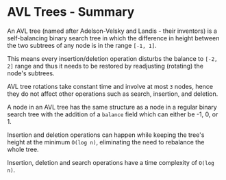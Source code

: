 # AVL Trees - Summary

An AVL tree (named after Adelson-Velsky and Landis - their inventors) is a self-balancing binary search tree in which the difference in height 
between the two subtrees of any node is in the range `[-1, 1]`.

This means every insertion/deletion operation disturbs the balance to `[-2, 2]` range 
and thus it needs to be restored by readjusting (rotating) the node's subtrees.

AVL tree rotations take constant time and involve at most `3` nodes, hence they do not affect other operations such as search, insertion, and deletion.

A node in an AVL tree has the same structure as a node in a regular binary search tree 
with the addition of a `balance` field which can either be -1, 0, or 1.

Insertion and deletion operations can happen while keeping the tree's height at the 
minimum `O(log n)`, eliminating the need to rebalance the whole tree.

Insertion, deletion and search operations have a time complexity of `O(log n)`.